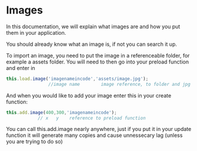 # Images

In this documentation, we will explain what images are and how you put them in your application.

You should already know what an image is, if not you can search it up.

To import an image, you need to put the image in a referenceable folder, for example a assets folder. You will need to then go into your preload function and enter in
```js
this.load.image('imagenameincode','assets/image.jpg');
                //image name        image reference, to folder and jpg file
```

And when you would like to add your image enter this in your create function:
```js
this.add.image(400,300,'imagenameincode');
            // x   y    reference to preload function
```
You can call this.add.image nearly anywhere, just if you put it in your update function it will generate many copies and cause unnessecary lag (unless you are trying to do so)